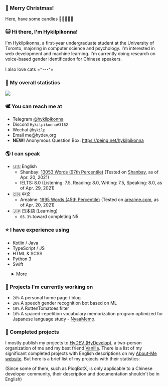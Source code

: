 ### 🎄 Merry Christmas!

Here, have some candies 🍬🍬🍬🍬🍬

### 🐱 Hi there, I'm Hykilpikonna!

I'm Hykilpikonna, a first-year undergraduate student at the University of Toronto, majoring in computer science and psychology. I'm interested in web development and machine learning. I'm currently doing research on voice-based gender identification for Chinese speakers.

I also love cats =^･-･^=


### 🌷 My overall statistics <!--{ hideSection() }-->

![](https://github-readme-stats.vercel.app/api?username=hykilpikonna&hide=stars&include_all_commits=true&show_icons=true&title_color=ff7d92&text_color=ffb5c2&icon_color=ff869a)


<!--{ add("<collapse>") }-->
### 🕊️ You can reach me at

* Telegram [@hykilpikonna](https://t.me/hykilpikonna)
* Discord `Hykilpikonna#3162`
* Wechat `@hykilp`
* Email me[@](#at)hydev[.](#dot)org
* **NEW!** Anonymous Question Box: https://peing.net/hykilpikonna

<!--{ add("</collapse>") }-->

### 🌎 I can speak

* 🇺🇸 English 
  * Shanbay: [13053 Words (97th Percentile)](https://imgur.com/a/jk3tDGi) (Tested on [Shanbay](https://www.shanbay.com/bdc/mobile/vocabtest/), as of Apr. 20, 2021)
  * IELTS: 8.0 (Listening: 7.5, Reading: 8.0, Writing: 7.5, Speaking: 8.0, as of Apr. 29, 2021)
* 🇨🇳 中文 
  * Arealme: [1995 Words (45th Percentile)](https://imgur.com/sxtLGzM) (Tested on [arealme.com](https://www.arealme.com/chinese-vocabulary-size-test/cn/), as of Apr. 20, 2021)
* 🇯🇵 日本語 (Learning)
  * `65.3%` toward completing N5

### ⭐ I have experience using

* Kotlin / Java
* TypeScript / JS
* HTML & SCSS
* Python 3
* Swift

<details><summary style="margin-left: 20px;">More</summary>
<p>
 
* Kotlin / Java
  * Gradle & Maven
  * Spring
  * JUnit
  * Hibernate
  * ... and many others
* TypeScript / JavaScript
  * Vue
  * Angular
  * Ionic / Cordova
* HTML & SCSS / Sass
  * ElementUI
  * ECharts
  * Vuesax
* Python 3
* Swift
* ~~C++~~

</p>
</details>

### 🌱 Projects I'm currently working on

* `20%` A personal home page / blog
* `20%` A speech gender recognition bot based on ML
* `10%` A RottenTomatoes filter
* `10%` A spaced-repetition vocabulary memorization program optimized for Japanese language study - [NyaaMemo](https://github.com/hykilpikonna/AnkiNG).

### 🌲 Completed projects

I mostly publish my projects to [HyDEV (HyDevelop)](https://github.com/hydevelop), a two-person organization of me and my best friend [Vanilla](https://github.com/vergedx).
There is a list of my significant completed projects with English descriptions on my [About-Me website](https://me.hydev.org).
But here is a brief list of my projects with their statistics:

(Since some of them, such as PicqBotX, is only applicable to a Chinese developer community, their description and documentation shouldn't be in English)
